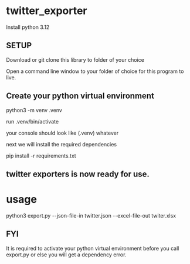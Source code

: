 # twitter_exporter
Install python 3.12


## SETUP
Download or git clone this library to folder of your choice

Open a command line window to your folder of choice for this program to live.
## Create your python virtual environment
python3 -m venv .venv

run .venv/bin/activate

your console should look like
(.venv) whatever

next we will install the required dependencies

pip install -r requirements.txt

## twitter exporters is now ready for use.

# usage
python3 export.py --json-file-in twitter.json --excel-file-out twiter.xlsx


## FYI
It is required to activate your python virtual environment
before you call export.py or else you will get a dependency error.
